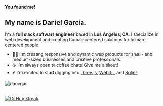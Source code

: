 **You found me!**
## My name is Daniel Garcia.
I’m a **full stack software engineer** based in **Los Angeles, CA**. I specialize in web development and creating human-centered solutions for human-centered people.

- 👨‍💻 I'm creating responsive and dynamic web products for small- and medium-sized businesses and creative professionals.
- ☕️ I'm always open to coffee chats! Give me a shout!
- ⚡ I'm excited to start digging into [Three.js](https://threejs.org/), [WebGL](https://get.webgl.org/), and [Spline](https://spline.design/)

<p><img align="left" src="https://github-readme-stats.vercel.app/api/top-langs?username=danvgar&show_icons=true&locale=en&layout=compact" alt="danvgar" /></p></br></br>
<p></p><a href="https://git.io/streak-stats"><img src="https://streak-stats.demolab.com?user=danvgar&theme=dark" alt="GitHub Streak" /></a></p>

<!-- <p>&nbsp;<img align="center" src="https://github-readme-stats.vercel.app/api?username=danvgar&show_icons=true&locale=en" alt="danvgar" /></p>

<p><img align="center" src="https://github-readme-streak-stats.herokuapp.com/?user=danvgar&" alt="danvgar" /></p> -->

<!--
**danvgar/danvgar** is a ✨ _special_ ✨ repository because its `README.md` (this file) appears on your GitHub profile.

Here are some ideas to get you started:

- 🔭 I’m currently working on ...
- 🌱 I’m currently learning ...
- 👯 I’m looking to collaborate on ...
- 🤔 I’m looking for help with ...
- 💬 Ask me about ...
- 📫 How to reach me: ...
- 😄 Pronouns: ...
- ⚡ Fun fact: ...
-->


